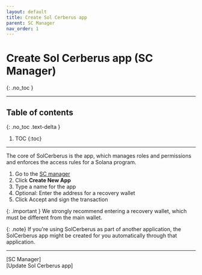 ```yaml
---
layout: default
title: Create Sol Cerberus app
parent: SC Manager
nav_order: 1
---
```


# Create Sol Cerberus app (SC Manager)
{: .no_toc }

---


## Table of contents
{: .no_toc .text-delta }

1. TOC
{:toc}

---
The core of SolCerberus is the app, which manages roles and permissions and enforces the 
access rules for a Solana program.

1. Go to the [SC manager](https://solcerberus.com/app)
2. Click **Create New App**
3. Type a name for the app 
4. Optional: Enter the address for a recovery wallet
5. Click Accept and sign the transaction

{: .important }
We strongly recommend entering a recovery wallet, which must  be different from the main wallet.

{: .note}
If you're using SolCerberus as part of another application, the SolCerberus app might be created for you automatically through that application.

---

<div class="prev-next">
<div markdown="1">
[SC Manager]
</div>
<div markdown="1">
[Update Sol Cerberus app]
</div>
</div>

[SC Manager]: /docs/sc-manager
[Update Sol Cerberus app]: ../update-sol-cerberus-app
